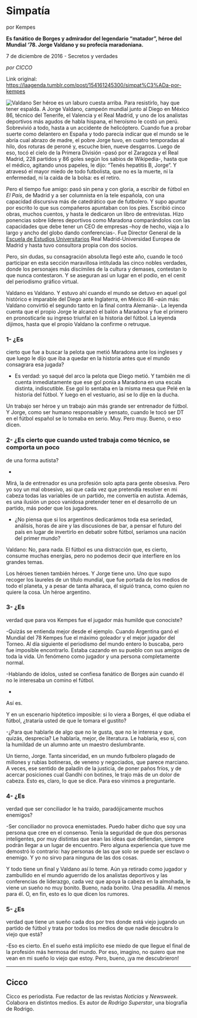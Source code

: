 # Simpatía
por Kempes

**Es fanático
de Borges y admirador del legendario “matador”, héroe del Mundial ‘78. Jorge Valdano y su profecía maradoniana.**

7 de diciembre de 2016 - Secretos y verdades

_por CICCO_

Link original: https://laagenda.tumblr.com/post/154161245300/simpat%C3%ADa-por-kempes

![Valdano](https://64.media.tumblr.com/971cf3cf32c32b1ab420ee85834cd9e9/tumblr_inline_pk0q8bw3AK1t6q87u_500.jpg)
Ser
héroe es un laburo cuesta arriba. Para resistirlo, hay que tener
espalda. A Jorge Valdano, campeón mundial junto al Diego en México
86, técnico del Tenerife, el Valencia y el Real Madrid, y uno de los
analistas deportivos más agudos de habla hispana, el heroísmo le
costó un perú. Sobrevivió a todo, hasta a un accidente de
helicóptero. Cuando fue a probar suerte como delantero en España y
todo parecía indicar que el mundo se le abría cual abrazo de madre,
el pobre Jorge tuvo, en cuatro temporadas al hilo, dos roturas de
peroné y, escuche bien, nueve desgarros. Luego de eso, tocó el
cielo de la Primera División –pasó por el Zaragoza y el Real
Madrid, 228 partidos y 86 goles según los sabios de Wikipedia-,
hasta que el médico, agitando unos papeles, le dijo: “Tenés
hepatitis B, Jorge”. Y atravesó el mayor miedo de todo futbolista,
que no es la muerte, ni la enfermedad, ni la caída de la bolsa: es
el retiro. 



Pero
el tiempo fue amigo: pasó sin pena y con gloria, a escribir de
fútbol en *El País*, de Madrid y a ser columnista en la tele
española, con una capacidad discursiva más de catedrático que de
futbolero. Y supo apuntar por escrito lo que sus compañeros
apuntaban con los pies. Escribió cinco obras, muchos cuentos, y
hasta le dedicaron un libro de entrevistas. Hizo ponencias sobre
líderes deportivos como Maradona comparándolos con las capacidades
que debe tener un CEO de empresas –hoy de hecho, viaja a lo largo y
ancho del globo dando conferencias-. Fue Director
General de la [Escuela
de Estudios Universitarios](http://www.rm.uem.es/) Real Madrid-Universidad Europea de Madrid
y hasta tuvo consultora propia con dos socios.




Pero,
sin dudas, su consagración absoluta llegó este año, cuando le tocó
participar en esta sección maravillosa intitulada las cinco nobles
verdades, donde los personajes más discímiles de la cultura y
demases, contestan lo que nunca contestaron. Y se aseguran así un
lugar en el podio, en el cenit del periodismo gráfico virtual.



Valdano
es Valdano. Y estuvo ahí cuando el mundo se detuvo en aquel gol
histórico e imparable del Diego ante Inglaterra, en México 86 –aún
más: Valdano convirtió el segundo tanto en la final contra
Alemania-. La leyenda cuenta que el propio Jorge le alcanzó el balón
a Maradona y fue el primero en pronosticarle su ingreso triunfal en
la historia del fútbol. La leyenda dijimos, hasta que el propio
Valdano la confirme o retruque.

### 1- ¿Es
cierto que fue a buscar la pelota que metió Maradona ante los
ingleses y que luego le dijo que iba a quedar en la historia antes
que el mundo consagrara esa jugada?

- Es
verdad: yo saqué del arco la pelota que Diego metió. Y también me
di cuenta inmediatamente que ese gol ponía a Maradona en una escala
distinta, indiscutible. Ese gol lo sentaba en la misma mesa que Pelé
en la historia del fútbol. Y luego en el vestuario, así se lo dije
en la ducha. 



Un
trabajo ser héroe y un trabajo aún más grande ser entrenador de
fútbol. Y Jorge, como ser humano responsable y sensato, cuando le
tocó ser DT en el fútbol español se lo tomaba en serio. Muy. Pero
muy. Bueno, o eso dicen.


### 2- ¿Es cierto que cuando usted trabaja como técnico, se comporta un poco
de una forma autista?

-
Mirá, la de entrenador es una profesión  solo apta para gente
obsesiva. Pero yo soy un mal obsesivo, asi que cada vez que pretendía
resolver en mi cabeza todas las variables de un partido, me convertía
en autista. Además, es una ilusión un poco vanidosa pretender tener
en el desarrollo de un partido, más poder que los jugadores.  


- ¿No
piensa que si los argentinos dedicarámos toda esa seriedad,
análisis,  horas de aire y las discusiones de bar, a pensar el
futuro del país en lugar de invertirlo en debatir sobre fútbol,
seríamos una nación del primer mundo?


Valdano:
No, para nada. El fútbol es una distracción que, es cierto, consume
muchas energías, pero no podemos decir que interfiere en los grandes
temas. 



Los
héroes tienen también héroes. Y Jorge tiene uno. Uno que supo
recoger los laureles de un título mundial, que fue portada de los
medios de todo el planeta, y a pesar de tanta alharaca, él siguió
tranca, como quien no quiere la cosa. Un héroe argentino.

### 3- ¿Es
verdad que para vos Kempes fue el jugador más humilde que conociste?

 -Quizás
se entienda mejor desde el ejemplo. Cuando Argentina ganó el Mundial
del 78 Kempes fue el máximo goleador y el mejor jugador del Torneo.
Al día siguiente el periodismo del mundo entero lo buscaba, pero fue
imposible encontrarlo. Estaba cazando en su pueblo con sus amigos de
toda la vida. Un fenómeno como jugador y una persona completamente
normal. 


-Hablando
de ídolos, usted se confiesa fanático de Borges aún cuando él no
le interesaba un comino el fútbol.


-
Así es.


Y en un escenario hipótetico imposible: si lo viera a Borges, él que
odiaba el fútbol, ¿trataría usted de que le tomara el gustito?


 -¿Para
que hablarle de algo que no le gusta, que no le interesa y que,
quizás, desprecia? Le hablaría, mejor, de literatura. Le hablaría,
eso sí, con la humildad de un alumno ante un maestro deslumbrante.  


Un
tierno, Jorge. Tanta sinceridad, en un mundo futbolero plagado de
millones y rubias botineras, de veneno y negociados, que parece
marciano. A veces, ese sentido de paladín de la justicia, de poner
paños fríos, y de acercar posiciones cual Gandhi con botines, le
trajo más de un dolor de cabeza. Esto es, claro, lo que se dice.
Para eso vinimos a preguntarle.

### 4- ¿Es
verdad que ser conciliador le ha traído, paradójicamente muchos
enemigos?

 -Ser
conciliador no provoca enemistades. Puedo haber dicho que soy una
persona que cree en el consenso. Tenía la seguridad de que dos
personas inteligentes, por muy distintas que sean las ideas que
defiendan, siempre podrán llegar a un lugar de encuentro. Pero
alguna experiencia que tuve me demostró lo contrario: hay personas
de las que solo se puede ser esclavo o enemigo. Y yo no sirvo para
ninguna de las dos cosas.



Y
todo tiene un final y Valdano así lo teme. Aún ya retirado como
jugador y zambullido en el mundo aguerrido de los analistas
deportivos y las conferencias de liderazgo, cada vez que apoya la
cabeza en la almohada, le viene un sueño no muy bonito. Bueno, nada
bonito. Una pesadilla. Al menos para él. O, en fin, esto es lo que
dicen los rumores. 


### 5- ¿Es
verdad que tiene un sueño cada dos por tres donde está viejo
jugando un partido de fútbol y trata por todos los medios de que
nadie descubra lo viejo que está?

 -Eso es cierto. En el sueño está implícito ese miedo de que llegue
el final de la profesión más hermosa del mundo. Por eso, imagino,
no quiero que me vean en mi sueño lo viejo que estoy. Pero, bueno,
¡ya me descubrieron!



---

 Cicco
------

 Cicco es periodista. Fue redactor de las revistas *Noticias* y *Newsweek*. Colabora en distintos medios. Es autor de *Rodrigo Superstar*, una biografía de Rodrigo. 

